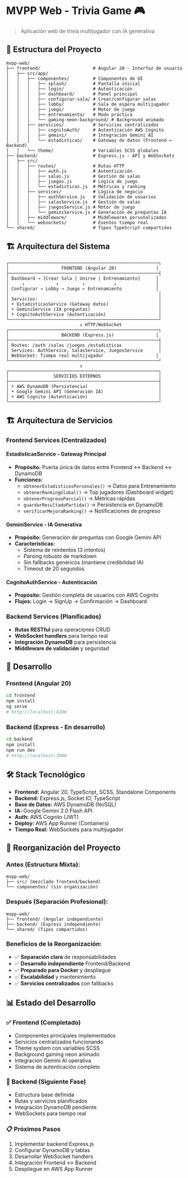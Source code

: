 # MVPP Web - Trivia Game 🎮

> Aplicación web de trivia multijugador con IA generativa

## 📁 Estructura del Proyecto

```
mvpp-web/
├── frontend/                    # Angular 20 - Interfaz de usuario
│   ├── src/app/
│   │   ├── componentes/         # Componentes de UI
│   │   │   ├── splash/          # Pantalla inicial
│   │   │   ├── login/           # Autenticación
│   │   │   ├── dashboard/       # Panel principal
│   │   │   ├── configurar-sala/ # Crear/configurar salas
│   │   │   ├── lobby/           # Sala de espera multijugador
│   │   │   ├── juego/           # Motor de juego
│   │   │   ├── entrenamiento/   # Modo práctica
│   │   │   └── gaming-neon-background/ # Background animado
│   │   ├── servicios/           # Servicios centralizados
│   │   │   ├── cognitoAuth/     # Autenticación AWS Cognito
│   │   │   ├── gemini/          # Integración Gemini AI
│   │   │   └── estadisticas/    # Gateway de datos (Frontend ↔ Backend)
│   │   └── theme/               # Variables SCSS globales
├── backend/                     # Express.js - API y WebSockets
│   ├── src/
│   │   ├── routes/              # Rutas HTTP
│   │   │   ├── auth.js          # Autenticación
│   │   │   ├── salas.js         # Gestión de salas
│   │   │   ├── juegos.js        # Lógica de juego
│   │   │   └── estadisticas.js  # Métricas y ranking
│   │   ├── services/            # Lógica de negocio
│   │   │   ├── authService.js   # Validación de usuarios
│   │   │   ├── salasService.js  # Gestión de salas
│   │   │   ├── juegosService.js # Motor de juego
│   │   │   └── geminiService.js # Generación de preguntas IA
│   │   ├── middleware/          # Middlewares personalizados
│   │   └── websockets/          # Eventos tiempo real
└── shared/                      # Tipos TypeScript compartidos
```

## 🏗️ Arquitectura del Sistema

```
┌─────────────────────────────────────────────────────────┐
│                    FRONTEND (Angular 20)               │
├─────────────────────────────────────────────────────────┤
│ Dashboard → [Crear Sala | Unirse | Entrenamiento]      │
│     ↓            ↓         ↓           ↓               │
│ Configurar → Lobby → Juego ← Entrenamiento             │
│                                                         │
│ Servicios:                                              │
│ • EstadisticasService (Gateway datos)                   │
│ • GeminiService (IA preguntas)                          │
│ • CognitoAuthService (Autenticación)                    │
└─────────────────────────────────────────────────────────┘
                            ↕ HTTP/WebSocket
┌─────────────────────────────────────────────────────────┐
│                    BACKEND (Express.js)                │
├─────────────────────────────────────────────────────────┤
│ Routes: /auth /salas /juegos /estadisticas              │
│ Services: AuthService, SalasService, JuegosService      │
│ WebSocket: Tiempo real multijugador                    │
└─────────────────────────────────────────────────────────┘
                            ↕
┌─────────────────────────────────────────────────────────┐
│                 SERVICIOS EXTERNOS                      │
├─────────────────────────────────────────────────────────┤
│ • AWS DynamoDB (Persistencia)                           │
│ • Google Gemini API (Generación IA)                     │
│ • AWS Cognito (Autenticación)                           │
└─────────────────────────────────────────────────────────┘
```

## 🏗️ Arquitectura de Servicios

### **Frontend Services (Centralizados)**

#### **EstadisticasService** - Gateway Principal
- **Propósito:** Puerta única de datos entre Frontend ↔ Backend ↔ DynamoDB
- **Funciones:**
  - `obtenerEstadisticasPersonales()` → Datos para Entrenamiento
  - `obtenerRankingGlobal()` → Top jugadores (Dashboard widget)
  - `obtenerProgresoParcial()` → Métricas rápidas
  - `guardarResultadoPartida()` → Persistencia en DynamoDB
  - `verificarMejoraRanking()` → Notificaciones de progreso

#### **GeminiService** - IA Generativa
- **Propósito:** Generación de preguntas con Google Gemini API
- **Características:**
  - Sistema de reintentos (3 intentos)
  - Parsing robusto de markdown
  - Sin fallbacks genéricos (mantiene credibilidad IA)
  - Timeout de 20 segundos

#### **CognitoAuthService** - Autenticación
- **Propósito:** Gestión completa de usuarios con AWS Cognito
- **Flujos:** Login → SignUp → Confirmación → Dashboard

### **Backend Services (Planificados)**
- **Rutas RESTful** para operaciones CRUD
- **WebSocket handlers** para tiempo real
- **Integración DynamoDB** para persistencia
- **Middleware de validación** y seguridad

## 🚀 Desarrollo

### Frontend (Angular 20)
```bash
cd frontend
npm install
ng serve
# http://localhost:4200
```

### Backend (Express - En desarrollo)
```bash
cd backend
npm install
npm run dev
# http://localhost:3000
```

## 🛠️ Stack Tecnológico

- **Frontend:** Angular 20, TypeScript, SCSS, Standalone Components
- **Backend:** Express.js, Socket.IO, TypeScript
- **Base de Datos:** AWS DynamoDB (NoSQL)
- **IA:** Google Gemini 2.0 Flash API
- **Auth:** AWS Cognito (JWT)
- **Deploy:** AWS App Runner (Containers)
- **Tiempo Real:** WebSockets para multijugador

## 🎯 Reorganización del Proyecto

### **Antes (Estructura Mixta):**
```
mvpp-web/
├── src/ (mezclado frontend/backend)
└── componentes/ (sin organización)
```

### **Después (Separación Profesional):**
```
mvpp-web/
├── frontend/ (Angular independiente)
├── backend/ (Express independiente)
└── shared/ (Tipos compartidos)
```

### **Beneficios de la Reorganización:**
- ✅ **Separación clara** de responsabilidades
- ✅ **Desarrollo independiente** Frontend/Backend
- ✅ **Preparado para Docker** y despliegue
- ✅ **Escalabilidad** y mantenimiento
- ✅ **Servicios centralizados** con fallbacks

## 📊 Estado del Desarrollo

### ✅ **Frontend (Completado)**
- Componentes principales implementados
- Servicios centralizados funcionando
- Theme system con variables SCSS
- Background gaming neon animado
- Integración Gemini AI operativa
- Sistema de autenticación completo

### 🚧 **Backend (Siguiente Fase)**
- Estructura base definida
- Rutas y servicios planificados
- Integración DynamoDB pendiente
- WebSockets para tiempo real

### 📋 **Próximos Pasos**
1. Implementar backend Express.js
2. Configurar DynamoDB y tablas
3. Desarrollar WebSocket handlers
4. Integración Frontend ↔ Backend
5. Despliegue en AWS App Runner
